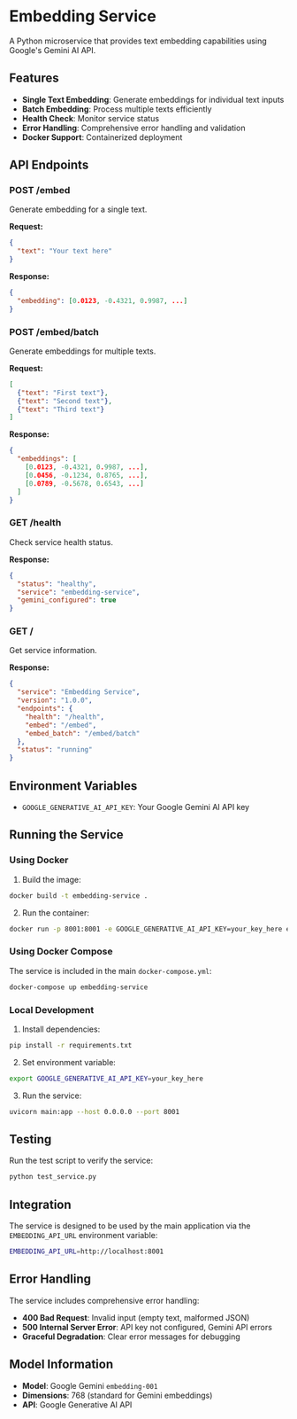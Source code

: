 # Embedding Service

A Python microservice that provides text embedding capabilities using Google's Gemini AI API.

## Features

- **Single Text Embedding**: Generate embeddings for individual text inputs
- **Batch Embedding**: Process multiple texts efficiently
- **Health Check**: Monitor service status
- **Error Handling**: Comprehensive error handling and validation
- **Docker Support**: Containerized deployment

## API Endpoints

### POST /embed
Generate embedding for a single text.

**Request:**
```json
{
  "text": "Your text here"
}
```

**Response:**
```json
{
  "embedding": [0.0123, -0.4321, 0.9987, ...]
}
```

### POST /embed/batch
Generate embeddings for multiple texts.

**Request:**
```json
[
  {"text": "First text"},
  {"text": "Second text"},
  {"text": "Third text"}
]
```

**Response:**
```json
{
  "embeddings": [
    [0.0123, -0.4321, 0.9987, ...],
    [0.0456, -0.1234, 0.8765, ...],
    [0.0789, -0.5678, 0.6543, ...]
  ]
}
```

### GET /health
Check service health status.

**Response:**
```json
{
  "status": "healthy",
  "service": "embedding-service",
  "gemini_configured": true
}
```

### GET /
Get service information.

**Response:**
```json
{
  "service": "Embedding Service",
  "version": "1.0.0",
  "endpoints": {
    "health": "/health",
    "embed": "/embed",
    "embed_batch": "/embed/batch"
  },
  "status": "running"
}
```

## Environment Variables

- `GOOGLE_GENERATIVE_AI_API_KEY`: Your Google Gemini AI API key

## Running the Service

### Using Docker

1. Build the image:
```bash
docker build -t embedding-service .
```

2. Run the container:
```bash
docker run -p 8001:8001 -e GOOGLE_GENERATIVE_AI_API_KEY=your_key_here embedding-service
```

### Using Docker Compose

The service is included in the main `docker-compose.yml`:

```bash
docker-compose up embedding-service
```

### Local Development

1. Install dependencies:
```bash
pip install -r requirements.txt
```

2. Set environment variable:
```bash
export GOOGLE_GENERATIVE_AI_API_KEY=your_key_here
```

3. Run the service:
```bash
uvicorn main:app --host 0.0.0.0 --port 8001
```

## Testing

Run the test script to verify the service:

```bash
python test_service.py
```

## Integration

The service is designed to be used by the main application via the `EMBEDDING_API_URL` environment variable:

```bash
EMBEDDING_API_URL=http://localhost:8001
```

## Error Handling

The service includes comprehensive error handling:

- **400 Bad Request**: Invalid input (empty text, malformed JSON)
- **500 Internal Server Error**: API key not configured, Gemini API errors
- **Graceful Degradation**: Clear error messages for debugging

## Model Information

- **Model**: Google Gemini `embedding-001`
- **Dimensions**: 768 (standard for Gemini embeddings)
- **API**: Google Generative AI API
